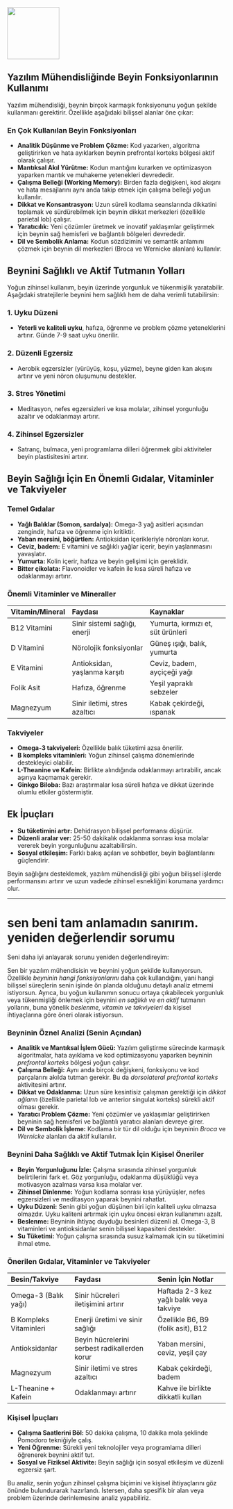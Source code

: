 <img src="https://r2cdn.perplexity.ai/pplx-full-logo-primary-dark%402x.png" class="logo" width="120"/>

## Yazılım Mühendisliğinde Beyin Fonksiyonlarının Kullanımı

Yazılım mühendisliği, beynin birçok karmaşık fonksiyonunu yoğun şekilde kullanmanı gerektirir. Özellikle aşağıdaki bilişsel alanlar öne çıkar:

### En Çok Kullanılan Beyin Fonksiyonları

- **Analitik Düşünme ve Problem Çözme:** Kod yazarken, algoritma geliştirirken ve hata ayıklarken beynin prefrontal korteks bölgesi aktif olarak çalışır.
- **Mantıksal Akıl Yürütme:** Kodun mantığını kurarken ve optimizasyon yaparken mantık ve muhakeme yetenekleri devrededir.
- **Çalışma Belleği (Working Memory):** Birden fazla değişkeni, kod akışını ve hata mesajlarını aynı anda takip etmek için çalışma belleği yoğun kullanılır.
- **Dikkat ve Konsantrasyon:** Uzun süreli kodlama seanslarında dikkatini toplamak ve sürdürebilmek için beynin dikkat merkezleri (özellikle parietal lob) çalışır.
- **Yaratıcılık:** Yeni çözümler üretmek ve inovatif yaklaşımlar geliştirmek için beynin sağ hemisferi ve bağlantılı bölgeleri devrededir.
- **Dil ve Sembolik Anlama:** Kodun sözdizimini ve semantik anlamını çözmek için beynin dil merkezleri (Broca ve Wernicke alanları) kullanılır.


## Beynini Sağlıklı ve Aktif Tutmanın Yolları

Yoğun zihinsel kullanım, beyin üzerinde yorgunluk ve tükenmişlik yaratabilir. Aşağıdaki stratejilerle beynini hem sağlıklı hem de daha verimli tutabilirsin:

### 1. Uyku Düzeni

- **Yeterli ve kaliteli uyku**, hafıza, öğrenme ve problem çözme yeteneklerini artırır. Günde 7-9 saat uyku önerilir.


### 2. Düzenli Egzersiz

- Aerobik egzersizler (yürüyüş, koşu, yüzme), beyne giden kan akışını artırır ve yeni nöron oluşumunu destekler.


### 3. Stres Yönetimi

- Meditasyon, nefes egzersizleri ve kısa molalar, zihinsel yorgunluğu azaltır ve odaklanmayı artırır.


### 4. Zihinsel Egzersizler

- Satranç, bulmaca, yeni programlama dilleri öğrenmek gibi aktiviteler beyin plastisitesini artırır.


## Beyin Sağlığı İçin En Önemli Gıdalar, Vitaminler ve Takviyeler

### Temel Gıdalar

- **Yağlı Balıklar (Somon, sardalya):** Omega-3 yağ asitleri açısından zengindir, hafıza ve öğrenme için kritiktir.
- **Yaban mersini, böğürtlen:** Antioksidan içerikleriyle nöronları korur.
- **Ceviz, badem:** E vitamini ve sağlıklı yağlar içerir, beyin yaşlanmasını yavaşlatır.
- **Yumurta:** Kolin içerir, hafıza ve beyin gelişimi için gereklidir.
- **Bitter çikolata:** Flavonoidler ve kafein ile kısa süreli hafıza ve odaklanmayı artırır.


### Önemli Vitaminler ve Mineraller

| Vitamin/Mineral | Faydası | Kaynaklar |
| :-- | :-- | :-- |
| B12 Vitamini | Sinir sistemi sağlığı, enerji | Yumurta, kırmızı et, süt ürünleri |
| D Vitamini | Nörolojik fonksiyonlar | Güneş ışığı, balık, yumurta |
| E Vitamini | Antioksidan, yaşlanma karşıtı | Ceviz, badem, ayçiçeği yağı |
| Folik Asit | Hafıza, öğrenme | Yeşil yapraklı sebzeler |
| Magnezyum | Sinir iletimi, stres azaltıcı | Kabak çekirdeği, ıspanak |

### Takviyeler

- **Omega-3 takviyeleri:** Özellikle balık tüketimi azsa önerilir.
- **B kompleks vitaminleri:** Yoğun zihinsel çalışma dönemlerinde destekleyici olabilir.
- **L-Theanine ve Kafein:** Birlikte alındığında odaklanmayı artırabilir, ancak aşırıya kaçmamak gerekir.
- **Ginkgo Biloba:** Bazı araştırmalar kısa süreli hafıza ve dikkat üzerinde olumlu etkiler göstermiştir.


## Ek İpuçları

- **Su tüketimini artır:** Dehidrasyon bilişsel performansı düşürür.
- **Düzenli aralar ver:** 25-50 dakikalık odaklanma sonrası kısa molalar vererek beyin yorgunluğunu azaltabilirsin.
- **Sosyal etkileşim:** Farklı bakış açıları ve sohbetler, beyin bağlantılarını güçlendirir.

Beyin sağlığını desteklemek, yazılım mühendisliği gibi yoğun bilişsel işlerde performansını artırır ve uzun vadede zihinsel esnekliğini korumana yardımcı olur.

---

# sen beni tam anlamadın sanırım. yeniden değerlendir sorumu

Seni daha iyi anlayarak sorunu yeniden değerlendireyim:

Sen bir yazılım mühendisisin ve beynini yoğun şekilde kullanıyorsun. Özellikle *beyninin hangi fonksiyonlarını* daha çok kullandığını, yani hangi bilişsel süreçlerin senin işinde ön planda olduğunu detaylı analiz etmemi istiyorsun. Ayrıca, bu yoğun kullanımın sonucu ortaya çıkabilecek yorgunluk veya tükenmişliği önlemek için beynini *en sağlıklı ve en aktif* tutmanın yollarını, buna yönelik *beslenme, vitamin ve takviyeleri* da kişisel ihtiyaçlarına göre öneri olarak istiyorsun.

### Beyninin Öznel Analizi (Senin Açından)

- **Analitik ve Mantıksal İşlem Gücü:** Yazılım geliştirme sürecinde karmaşık algoritmalar, hata ayıklama ve kod optimizasyonu yaparken beyninin *prefrontal korteks* bölgesi yoğun çalışır.
- **Çalışma Belleği:** Aynı anda birçok değişkeni, fonksiyonu ve kod parçalarını akılda tutman gerekir. Bu da *dorsolateral prefrontal korteks* aktivitesini artırır.
- **Dikkat ve Odaklanma:** Uzun süre kesintisiz çalışman gerektiği için *dikkat ağların* (özellikle parietal lob ve anterior singulat korteks) sürekli aktif olması gerekir.
- **Yaratıcı Problem Çözme:** Yeni çözümler ve yaklaşımlar geliştirirken beyninin sağ hemisferi ve bağlantılı yaratıcı alanları devreye girer.
- **Dil ve Sembolik İşleme:** Kodlama bir tür dil olduğu için beyninin *Broca* ve *Wernicke* alanları da aktif kullanılır.


### Beynini Daha Sağlıklı ve Aktif Tutmak İçin Kişisel Öneriler

- **Beyin Yorgunluğunu İzle:** Çalışma sırasında zihinsel yorgunluk belirtilerini fark et. Göz yorgunluğu, odaklanma düşüklüğü veya motivasyon azalması varsa kısa molalar ver.
- **Zihinsel Dinlenme:** Yoğun kodlama sonrası kısa yürüyüşler, nefes egzersizleri ve meditasyon yaparak beynini rahatlat.
- **Uyku Düzeni:** Senin gibi yoğun düşünen biri için kaliteli uyku olmazsa olmazdır. Uyku kaliteni artırmak için uyku öncesi ekran kullanımını azalt.
- **Beslenme:** Beyninin ihtiyaç duyduğu besinleri düzenli al. Omega-3, B vitaminleri ve antioksidanlar senin bilişsel kapasiteni destekler.
- **Su Tüketimi:** Yoğun çalışma sırasında susuz kalmamak için su tüketimini ihmal etme.


### Önerilen Gıdalar, Vitaminler ve Takviyeler

| Besin/Takviye | Faydası | Senin İçin Notlar |
| :-- | :-- | :-- |
| Omega-3 (Balık yağı) | Sinir hücreleri iletişimini artırır | Haftada 2-3 kez yağlı balık veya takviye |
| B Kompleks Vitaminleri | Enerji üretimi ve sinir sağlığı | Özellikle B6, B9 (folik asit), B12 |
| Antioksidanlar | Beyin hücrelerini serbest radikallerden korur | Yaban mersini, ceviz, yeşil çay |
| Magnezyum | Sinir iletimi ve stres azaltıcı | Kabak çekirdeği, badem |
| L-Theanine + Kafein | Odaklanmayı artırır | Kahve ile birlikte dikkatli kullan |

### Kişisel İpuçları

- **Çalışma Saatlerini Böl:** 50 dakika çalışma, 10 dakika mola şeklinde Pomodoro tekniğiyle çalış.
- **Yeni Öğrenme:** Sürekli yeni teknolojiler veya programlama dilleri öğrenerek beynini aktif tut.
- **Sosyal ve Fiziksel Aktivite:** Beyin sağlığı için sosyal etkileşim ve düzenli egzersiz şart.

Bu analiz, senin yoğun zihinsel çalışma biçimini ve kişisel ihtiyaçlarını göz önünde bulundurarak hazırlandı. İstersen, daha spesifik bir alan veya problem üzerinde derinlemesine analiz yapabiliriz.

